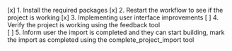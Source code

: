 [x] 1. Install the required packages
[x] 2. Restart the workflow to see if the project is working
[x] 3. Implementing user interface improvements
[ ] 4. Verify the project is working using the feedback tool  
[ ] 5. Inform user the import is completed and they can start building, mark the import as completed using the complete_project_import tool